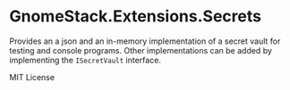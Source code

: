 # GnomeStack.Extensions.Secrets

Provides an a json and an in-memory implementation of a secret vault for testing and console programs. Other 
implementations can be added by implementing the `ISecretVault` interface.

MIT License
